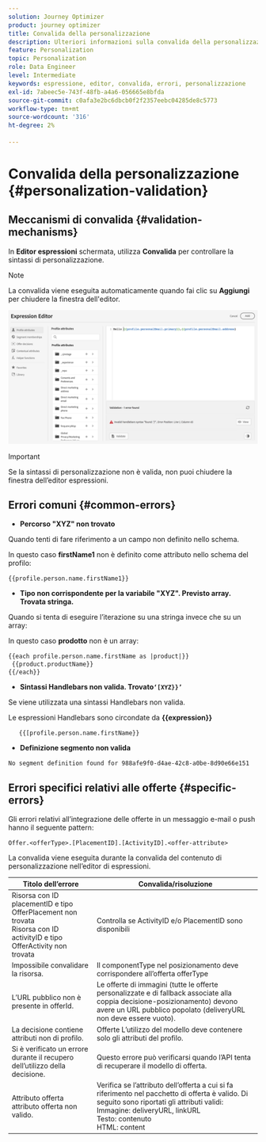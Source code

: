 ```yaml
---
solution: Journey Optimizer
product: journey optimizer
title: Convalida della personalizzazione
description: Ulteriori informazioni sulla convalida della personalizzazione e su come risolvere i problemi.
feature: Personalization
topic: Personalization
role: Data Engineer
level: Intermediate
keywords: espressione, editor, convalida, errori, personalizzazione
exl-id: 7abeec5e-743f-48fb-a4a6-056665e8bfda
source-git-commit: c0afa3e2bc6dbcb0f2f2357eebc04285de8c5773
workflow-type: tm+mt
source-wordcount: '316'
ht-degree: 2%

---
```


# Convalida della personalizzazione {#personalization-validation}

## Meccanismi di convalida {#validation-mechanisms}

In **Editor espressioni** schermata, utilizza **Convalida** per controllare la sintassi di personalizzazione.

>[!NOTE]
> La convalida viene eseguita automaticamente quando fai clic su **Aggiungi** per chiudere la finestra dell&#39;editor.

![](assets/perso_validation1.png)

>[!IMPORTANT]
> Se la sintassi di personalizzazione non è valida, non puoi chiudere la finestra dell’editor espressioni.

## Errori comuni {#common-errors}

* **Percorso &quot;XYZ&quot; non trovato**

Quando tenti di fare riferimento a un campo non definito nello schema.

In questo caso **firstName1** non è definito come attributo nello schema del profilo:

```
{{profile.person.name.firstName1}}
```

* **Tipo non corrispondente per la variabile &quot;XYZ&quot;. Previsto array. Trovata stringa.**

Quando si tenta di eseguire l’iterazione su una stringa invece che su un array:

In questo caso **prodotto** non è un array:

```
{{each profile.person.name.firstName as |product|}}
 {{product.productName}}
{{/each}}
```

* **Sintassi Handlebars non valida. Trovato`‘[XYZ}}’`**

Se viene utilizzata una sintassi Handlebars non valida.

Le espressioni Handlebars sono circondate da **{{expression}}**

```
   {{[profile.person.name.firstName}}
```

* **Definizione segmento non valida**

```
No segment definition found for 988afe9f0-d4ae-42c8-a0be-8d90e66e151
```

## Errori specifici relativi alle offerte {#specific-errors}

Gli errori relativi all’integrazione delle offerte in un messaggio e-mail o push hanno il seguente pattern:

```
Offer.<offerType>.[PlacementID].[ActivityID].<offer-attribute>
```

La convalida viene eseguita durante la convalida del contenuto di personalizzazione nell’editor di espressioni.

<table> 
 <thead> 
  <tr> 
   <th> Titolo dell’errore<br /> </th> 
   <th> Convalida/risoluzione <br /> </th> 
  </tr> 
 </thead> 
 <tbody> 
  <tr> 
   <td>Risorsa con ID placementID e tipo OfferPlacement non trovata <br/>
Risorsa con ID activityID e tipo OfferActivity non trovata<br/></td> 
   <td>Controlla se ActivityID e/o PlacementID sono disponibili</td> 
  </tr> 
   <tr> 
   <td>Impossibile convalidare la risorsa.</td> 
   <td>Il componentType nel posizionamento deve corrispondere all’offerta offerType</td> 
  </tr> 
   <tr> 
   <td>L’URL pubblico non è presente in offerId.</td> 
   <td>Le offerte di immagini (tutte le offerte personalizzate e di fallback associate alla coppia decisione-posizionamento) devono avere un URL pubblico popolato (deliveryURL non deve essere vuoto).</td> 
  </tr> 
  <tr> 
   <td>La decisione contiene attributi non di profilo.</td> 
   <td>Offerte L’utilizzo del modello deve contenere solo gli attributi del profilo.</td> 
  </tr> 
  <tr> 
   <td>Si è verificato un errore durante il recupero dell’utilizzo della decisione.</td> 
   <td>Questo errore può verificarsi quando l’API tenta di recuperare il modello di offerta.</td> 
  </tr>
  <tr> 
   <td>Attributo offerta attributo offerta non valido.</td> 
   <td>Verifica se l’attributo dell’offerta a cui si fa riferimento nel pacchetto di offerta è valido. Di seguito sono riportati gli attributi validi: <br/>
Immagine: deliveryURL, linkURL<br/>
Testo: contenuto<br/>
HTML: content<br/></td> 
  </tr> 
 </tbody> 
</table>
